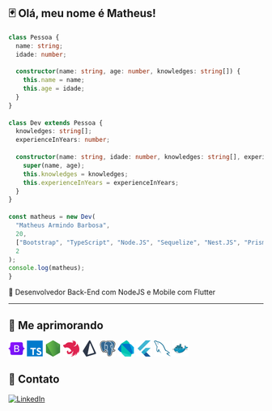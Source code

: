 ## 🃏 Olá, meu nome é <strong>Matheus!</strong>

```TypeScript
class Pessoa {
  name: string;
  idade: number;

  constructor(name: string, age: number, knowledges: string[]) {
    this.name = name;
    this.age = idade;
  }
}

class Dev extends Pessoa {
  knowledges: string[];
  experienceInYears: number;

  constructor(name: string, idade: number, knowledges: string[], experienceInYears: number) {
    super(name, age);
    this.knowledges = knowledges;
    this.experienceInYears = experienceInYears;
  }
}

const matheus = new Dev(
  "Matheus Armindo Barbosa",
  20,
  ["Bootstrap", "TypeScript", "Node.JS", "Sequelize", "Nest.JS", "Prisma", "PostgreSQL", "Dart", "Flutter", "MySQL", "Docker"],
  2
);
console.log(matheus);
}
```



🔭 Desenvolvedor Back-End com NodeJS e Mobile com Flutter


----


## 🚀 Me aprimorando

<code><img height="32" src="https://raw.githubusercontent.com/devicons/devicon/master/icons/bootstrap/bootstrap-original.svg" alt="Bootstrap"/></code>
<code><img height="32" src="https://raw.githubusercontent.com/devicons/devicon/master/icons/typescript/typescript-original.svg" alt="Typescript"/></code>
<code><img height="32" src="https://raw.githubusercontent.com/devicons/devicon/master/icons/nodejs/nodejs-original.svg" alt="Node.JS"/></code>
<code><img height="32" src="https://raw.githubusercontent.com/devicons/devicon/master/icons/nestjs/nestjs-original.svg" alt="Nest.JS"/></code>
<code><img height="32" src="https://raw.githubusercontent.com/devicons/devicon/master/icons/prisma/prisma-original.svg" alt="Prisma"/></code>
<code><img height="32" src="https://raw.githubusercontent.com/devicons/devicon/master/icons/postgresql/postgresql-original.svg" alt="PostgreSQL"/></code>
<code><img height="32" src="https://raw.githubusercontent.com/devicons/devicon/master/icons/dart/dart-original.svg" alt="dart"/></code>
<code><img height="32" src="https://raw.githubusercontent.com/devicons/devicon/master/icons/flutter/flutter-original.svg" alt="Flutter"/></code>
<code><img height="32" src="https://raw.githubusercontent.com/devicons/devicon/master/icons/mysql/mysql-original.svg" alt="MySQL"/></code>
<code><img height="32" src="https://raw.githubusercontent.com/devicons/devicon/master/icons/docker/docker-original.svg" alt="Docker"/></code>


## 📱 Contato
<a href="https://www.linkedin.com/in/armindomatheus/"><img alt="LinkedIn" src="https://img.shields.io/badge/LinkedIn-0077B5?style=for-the-badge&logo=linkedin&logoColor=white"/></a>
